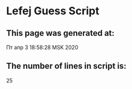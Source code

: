 # Lefej Guess Script 


 ## This page was generated at:
Пт апр  3 18:58:28 MSK 2020

 ## The number of lines in script is:
25
